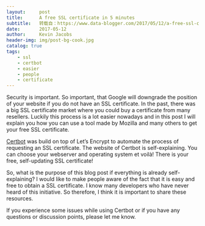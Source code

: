 ```yaml
---
layout:     post
title:      A free SSL certificate in 5 minutes
subtitle:   转载自：https://www.data-blogger.com/2017/05/12/a-free-ssl-certificate-in-5-minutes-with-lets-encrypt/
date:       2017-05-12
author:     Kevin Jacobs
header-img: img/post-bg-cook.jpg
catalog: true
tags:
    - ssl
    - certbot
    - easier
    - people
    - certificate
---
```


Security is important. So important, that Google will downgrade the position of your website if you do not have an SSL certificate. In the past, there was a big SSL certificate market where you could buy a certificate from many resellers. Luckily this process is a lot easier nowadays and in this post I will explain you how you can use a tool made by Mozilla and many others to get your free SSL certificate.



[Certbot](https://certbot.eff.org/) was build on top of Let’s Encrypt to automate the process of requesting an SSL certificate. The website of Certbot is self-explaining. You can choose your webserver and operating system et voilà! There is your free, self-updating SSL certificate!

So, what is the purpose of this blog post if everything is already self-explaining? I would like to make people aware of the fact that it is easy and free to obtain a SSL certificate. I know many developers who have never heard of this initiative. So therefore, I think it is important to share these resources.

If you experience some issues while using Certbot or if you have any questions or discussion points, please let me know.



 
